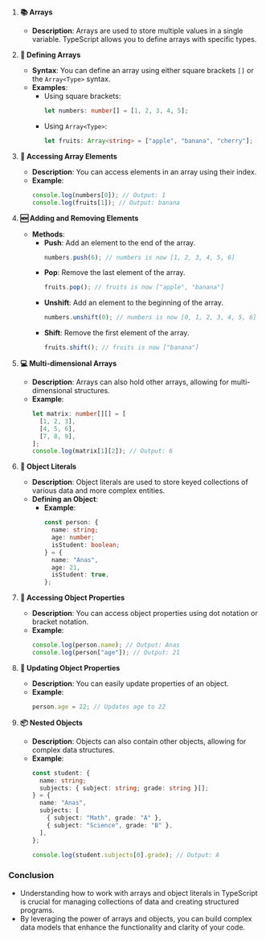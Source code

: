 1. **📚 Arrays**
   - **Description**: Arrays are used to store multiple values in a single variable. TypeScript allows you to define arrays with specific types.

2. **🔢 Defining Arrays**
   - **Syntax**: You can define an array using either square brackets `[]` or the `Array<Type>` syntax.
   - **Examples**:
     - Using square brackets:
       ```typescript
       let numbers: number[] = [1, 2, 3, 4, 5];
       ```
     - Using `Array<Type>`:
       ```typescript
       let fruits: Array<string> = ["apple", "banana", "cherry"];
       ```

3. **🔄 Accessing Array Elements**
   - **Description**: You can access elements in an array using their index.
   - **Example**:
     ```typescript
     console.log(numbers[0]); // Output: 1
     console.log(fruits[1]); // Output: banana
     ```

4. **🆕 Adding and Removing Elements**
   - **Methods**:
     - **Push**: Add an element to the end of the array.
       ```typescript
       numbers.push(6); // numbers is now [1, 2, 3, 4, 5, 6]
       ```
     - **Pop**: Remove the last element of the array.
       ```typescript
       fruits.pop(); // fruits is now ["apple", "banana"]
       ```
     - **Unshift**: Add an element to the beginning of the array.
       ```typescript
       numbers.unshift(0); // numbers is now [0, 1, 2, 3, 4, 5, 6]
       ```
     - **Shift**: Remove the first element of the array.
       ```typescript
       fruits.shift(); // fruits is now ["banana"]
       ```

5. **💻 Multi-dimensional Arrays**
   - **Description**: Arrays can also hold other arrays, allowing for multi-dimensional structures.
   - **Example**:
     ```typescript
     let matrix: number[][] = [
       [1, 2, 3],
       [4, 5, 6],
       [7, 8, 9],
     ];
     console.log(matrix[1][2]); // Output: 6
     ```

6. **📜 Object Literals**
   - **Description**: Object literals are used to store keyed collections of various data and more complex entities.
   - **Defining an Object**:
     - **Example**:
       ```typescript
       const person: {
         name: string;
         age: number;
         isStudent: boolean;
       } = {
         name: "Anas",
         age: 21,
         isStudent: true,
       };
       ```

7. **🔑 Accessing Object Properties**
   - **Description**: You can access object properties using dot notation or bracket notation.
   - **Example**:
     ```typescript
     console.log(person.name); // Output: Anas
     console.log(person["age"]); // Output: 21
     ```

8. **📝 Updating Object Properties**
   - **Description**: You can easily update properties of an object.
   - **Example**:
     ```typescript
     person.age = 22; // Updates age to 22
     ```

9. **📦 Nested Objects**
   - **Description**: Objects can also contain other objects, allowing for complex data structures.
   - **Example**:
     ```typescript
     const student: {
       name: string;
       subjects: { subject: string; grade: string }[];
     } = {
       name: "Anas",
       subjects: [
         { subject: "Math", grade: "A" },
         { subject: "Science", grade: "B" },
       ],
     };

     console.log(student.subjects[0].grade); // Output: A
     ```

### Conclusion
- Understanding how to work with arrays and object literals in TypeScript is crucial for managing collections of data and creating structured programs. 
- By leveraging the power of arrays and objects, you can build complex data models that enhance the functionality and clarity of your code.